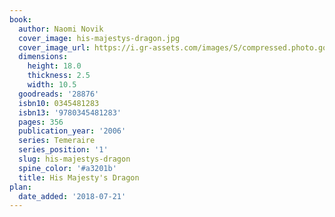 ```yaml
---
book:
  author: Naomi Novik
  cover_image: his-majestys-dragon.jpg
  cover_image_url: https://i.gr-assets.com/images/S/compressed.photo.goodreads.com/books/1376392909l/28876._SY160_.jpg
  dimensions:
    height: 18.0
    thickness: 2.5
    width: 10.5
  goodreads: '28876'
  isbn10: 0345481283
  isbn13: '9780345481283'
  pages: 356
  publication_year: '2006'
  series: Temeraire
  series_position: '1'
  slug: his-majestys-dragon
  spine_color: '#a3201b'
  title: His Majesty's Dragon
plan:
  date_added: '2018-07-21'
---
```

